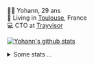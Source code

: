 <p>
  👨🏻 <bold>Yohann</bold>, 29 ans<br/>
  💼 Living in <a href="https://www.google.com/maps?q=toulouse">Toulouse</a>, France<br/>
  💻 CTO at <a href="https://trayvisor.com/">Trayvisor</a><br/>
</p>

<a href="https://github.com/anuraghazra/github-readme-stats"><img align="center" src="https://github-readme-stats-dviw-8taegaswk-yohann84ls-projects.vercel.app//api?username=yohann84L&show_icons=true&include_all_commits=true" alt="Yohann's github stats" /> </a>


<details>
  <summary>Some stats ...</summary><br/>
  

<!--START_SECTION:waka-->
![Code Time](http://img.shields.io/badge/Code%20Time-1%2C179%20hrs%205%20mins-blue)

![Profile Views](http://img.shields.io/badge/Profile%20Views-0-blue)

**🐱 My GitHub Data** 

> 📦 440.9 kB Used in GitHub's Storage 
 > 
> 🏆 62 Contributions in the Year 2025
 > 
> 🚫 Not Opted to Hire
 > 
> 📜 26 Public Repositories 
 > 
> 🔑 21 Private Repositories 
 > 
**I'm an Early 🐤** 

```text
🌞 Morning                17728 commits       ████████░░░░░░░░░░░░░░░░░   30.89 % 
🌆 Daytime                32621 commits       ██████████████░░░░░░░░░░░   56.84 % 
🌃 Evening                6908 commits        ███░░░░░░░░░░░░░░░░░░░░░░   12.04 % 
🌙 Night                  133 commits         ░░░░░░░░░░░░░░░░░░░░░░░░░   00.23 % 
```
📅 **I'm Most Productive on Wednesday** 

```text
Monday                   10623 commits       █████░░░░░░░░░░░░░░░░░░░░   18.51 % 
Tuesday                  10677 commits       █████░░░░░░░░░░░░░░░░░░░░   18.60 % 
Wednesday                12213 commits       █████░░░░░░░░░░░░░░░░░░░░   21.28 % 
Thursday                 11672 commits       █████░░░░░░░░░░░░░░░░░░░░   20.34 % 
Friday                   11100 commits       █████░░░░░░░░░░░░░░░░░░░░   19.34 % 
Saturday                 370 commits         ░░░░░░░░░░░░░░░░░░░░░░░░░   00.64 % 
Sunday                   735 commits         ░░░░░░░░░░░░░░░░░░░░░░░░░   01.28 % 
```


📊 **This Week I Spent My Time On** 

```text
🕑︎ Time Zone: Europe/Paris

💬 Programming Languages: 
Python                   2 hrs 53 mins       ███████████████████░░░░░░   75.11 % 
Markdown                 34 mins             ████░░░░░░░░░░░░░░░░░░░░░   15.02 % 
YAML                     13 mins             █░░░░░░░░░░░░░░░░░░░░░░░░   05.93 % 
Other                    3 mins              ░░░░░░░░░░░░░░░░░░░░░░░░░   01.46 % 
JavaScript               2 mins              ░░░░░░░░░░░░░░░░░░░░░░░░░   01.21 % 

🔥 Editors: 
VS Code                  3 hrs 48 mins       █████████████████████████   98.76 % 
Zed                      2 mins              ░░░░░░░░░░░░░░░░░░░░░░░░░   01.24 % 

💻 Operating System: 
Mac                      3 hrs 51 mins       █████████████████████████   100.00 % 
```

**I Mostly Code in Python** 

```text
Python                   25 repos            █████████████░░░░░░░░░░░░   53.19 % 
Jupyter Notebook         4 repos             ██░░░░░░░░░░░░░░░░░░░░░░░   08.51 % 
JavaScript               3 repos             ██░░░░░░░░░░░░░░░░░░░░░░░   06.38 % 
HTML                     2 repos             █░░░░░░░░░░░░░░░░░░░░░░░░   04.26 % 
Shell                    1 repo              █░░░░░░░░░░░░░░░░░░░░░░░░   02.13 % 
```




 Last Updated on 14/01/2025 00:36:18 UTC
<!--END_SECTION:waka-->
